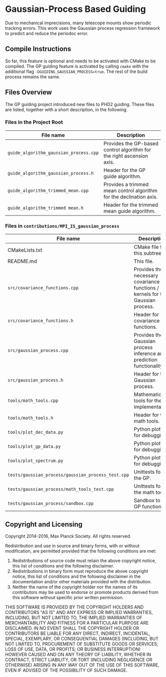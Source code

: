 Gaussian-Process Based Guiding
==============================

Due to mechanical imprecisions, many telescope mounts show periodic tracking
errors. This work uses the Gaussian process regression framework to predict and
reduce the periodoc error.

Compile Instructions
--------------------

So far, this feature is optional and needs to be activated with CMake to be
compiled. The GP guiding feature is activated by calling `cmake` with the
additional flag `-DGUIDING_GAUSSIAN_PROCESS=true`. The rest of the build process
remains the same.

Files Overview
--------------

The GP guiding project introduced new files to PHD2 guiding. These files are
listed, together with a short description, in the following.

### Files in the Project Root

File name | Description
----------|------------
`guide_algorithm_gaussian_process.cpp` | Provides the GP-based control algorithm for the right ascension axis.
`guide_algorithm_gaussian_process.h` | Header for the GP guide algorithm.
`guide_algorithm_trimmed_mean.cpp` | Provides a trimmed mean control algorithm for the declination axis.
`guide_algorithm_trimmed mean.h` | Header for the trimmed mean guide algorithm.

### Files in `contributions/MPI_IS_gaussian_process`

File name | Description
----------|------------
CMakeLists.txt | CMake file for this subtree.
README.md | This file.
`src/covariance_functions.cpp` | Provides the necessary covariance functions / kernels for the Gaussian process.
`src/covariance_functions.h` | Header for covariance functions.
`src/gaussian_process.cpp` | Provides the Gaussian process inference and prediction functionality.
`src/gaussian_process.h` | Header for the Gaussian process.
`tools/math_tools.cpp` | Mathematical tools for the GP implementation.
`tools/math_tools.h` | Header for the math tools.
`tools/plot_dec_data.py` | Python plotting for debugging.
`tools/plot_gp_data.py` | Python plotting for debugging.
`tools/plot_spectrum.py` | Python plotting for debugging.
`tests/gaussian_process/gaussian_process_test.cpp` | Unittests for the GP.
`tests/gaussian_process/math_tools_test.cpp` | Unittests for the math tools.
`tests/gaussian_process/sandbox.cpp` | Sandbox to test GP functionality

Copyright and Licensing
-----------------------

Copyright 2014-2016, Max Planck Society.
All rights reserved.

Redistribution and use in source and binary forms, with or without modification,
are permitted provided that the following conditions are met:

1. Redistributions of source code must retain the above copyright notice, this list of conditions and the following disclaimer.
2. Redistributions in binary form must reproduce the above copyright notice, this list of conditions and the following disclaimer in the documentation and/or other materials provided with the distribution.
3. Neither the name of the copyright holder nor the names of its contributors may be used to endorse or promote products derived from this software without specific prior written permission.

THIS SOFTWARE IS PROVIDED BY THE COPYRIGHT HOLDERS AND CONTRIBUTORS "AS IS" AND
ANY EXPRESS OR IMPLIED WARRANTIES, INCLUDING, BUT NOT LIMITED TO, THE IMPLIED
WARRANTIES OF MERCHANTABILITY AND FITNESS FOR A PARTICULAR PURPOSE ARE DISCLAIMED.
IN NO EVENT SHALL THE COPYRIGHT HOLDER OR CONTRIBUTORS BE LIABLE FOR ANY DIRECT,
INDIRECT, INCIDENTAL, SPECIAL, EXEMPLARY, OR CONSEQUENTIAL DAMAGES (INCLUDING,
BUT NOT LIMITED TO, PROCUREMENT OF SUBSTITUTE GOODS OR SERVICES; LOSS OF USE,
DATA, OR PROFITS; OR BUSINESS INTERRUPTION) HOWEVER CAUSED AND ON ANY THEORY OF
LIABILITY, WHETHER IN CONTRACT, STRICT LIABILITY, OR TORT (INCLUDING NEGLIGENCE
OR OTHERWISE) ARISING IN ANY WAY OUT OF THE USE OF THIS SOFTWARE, EVEN IF ADVISED
OF THE POSSIBILITY OF SUCH DAMAGE.
